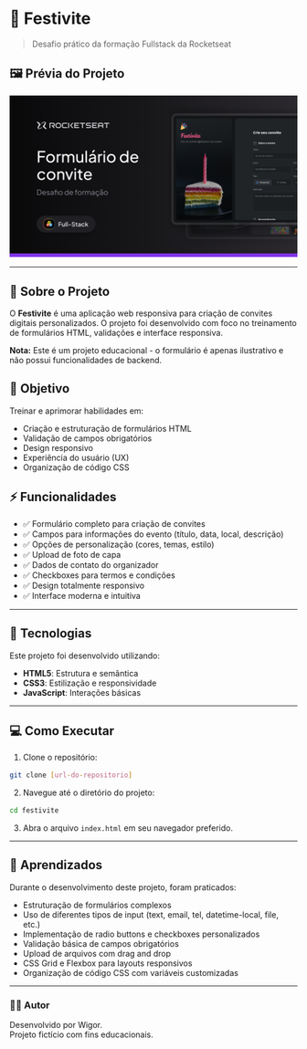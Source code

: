# 🎉 Festivite

> Desafio prático da formação Fullstack da Rocketseat

## 🖼️ Prévia do Projeto

![Imagem de destaque do projeto](assets/thumbnail.png)

---

## 💼 Sobre o Projeto

O **Festivite** é uma aplicação web responsiva para criação de convites digitais personalizados. O projeto foi desenvolvido com foco no treinamento de formulários HTML, validações e interface responsiva.

**Nota:** Este é um projeto educacional - o formulário é apenas ilustrativo e não possui funcionalidades de backend.

## 🎯 Objetivo

Treinar e aprimorar habilidades em:

- Criação e estruturação de formulários HTML
- Validação de campos obrigatórios
- Design responsivo
- Experiência do usuário (UX)
- Organização de código CSS

## ⚡ Funcionalidades

- ✅ Formulário completo para criação de convites
- ✅ Campos para informações do evento (título, data, local, descrição)
- ✅ Opções de personalização (cores, temas, estilo)
- ✅ Upload de foto de capa
- ✅ Dados de contato do organizador
- ✅ Checkboxes para termos e condições
- ✅ Design totalmente responsivo
- ✅ Interface moderna e intuitiva

---

## 🚀 Tecnologias

Este projeto foi desenvolvido utilizando:

- **HTML5**: Estrutura e semântica
- **CSS3**: Estilização e responsividade
- **JavaScript**: Interações básicas

---

## 💻 Como Executar

1. Clone o repositório:

```bash
git clone [url-do-repositorio]
```

2. Navegue até o diretório do projeto:

```bash
cd festivite
```

3. Abra o arquivo `index.html` em seu navegador preferido.

---

## 🎯 Aprendizados

Durante o desenvolvimento deste projeto, foram praticados:

- Estruturação de formulários complexos
- Uso de diferentes tipos de input (text, email, tel, datetime-local, file, etc.)
- Implementação de radio buttons e checkboxes personalizados
- Validação básica de campos obrigatórios
- Upload de arquivos com drag and drop
- CSS Grid e Flexbox para layouts responsivos
- Organização de código CSS com variáveis customizadas

---

### 👨‍💻 Autor

Desenvolvido por Wigor.  
Projeto fictício com fins educacionais.
